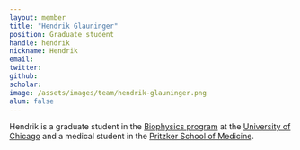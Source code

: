 ```yaml
---
layout: member
title: "Hendrik Glauninger"
position: Graduate student
handle: hendrik
nickname: Hendrik
email: 
twitter: 
github: 
scholar: 
image: /assets/images/team/hendrik-glauninger.png
alum: false
---
```

Hendrik is a graduate student in the [Biophysics program][1] at the [University of Chicago][2] and a medical student in the [Pritzker School of Medicine][3].

[1]: http://biophysics.uchicago.edu
[2]: http://www.uchicago.edu
[3]: http://pritzker.uchicago.edu/

